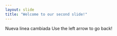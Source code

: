```yaml
---
layout: slide
title: "Welcome to our second slide!"
---
```

Nueva linea cambiada
Use the left arrow to go back!
